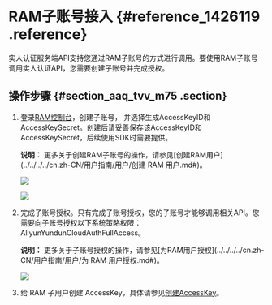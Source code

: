 # RAM子账号接入 {#reference_1426119 .reference}

实人认证服务端API支持您通过RAM子账号的方式进行调用。要使用RAM子账号调用实人认证API，您需要创建子账号并完成授权。

## 操作步骤 {#section_aaq_tvv_m75 .section}

1.  登录[RAM控制台](https://ram.console.aliyun.com/#/user/list)，创建子账号， 并选择生成AccessKeyID和AccessKeySecret。创建后请妥善保存该AccessKeyID和AccessKeySecret，后续使用SDK时需要提供。

    **说明：** 更多关于创建RAM子账号的操作，请参见[创建RAM用户](../../../../cn.zh-CN/用户指南/用户/创建 RAM 用户.md#)。

    ![](http://static-aliyun-doc.oss-cn-hangzhou.aliyuncs.com/assets/img/1135168/156482744653723_zh-CN.png)

    ![](http://static-aliyun-doc.oss-cn-hangzhou.aliyuncs.com/assets/img/1135168/156482744753724_zh-CN.png)

2.  完成子账号授权。只有完成子账号授权，您的子账号才能够调用相关API。您需要向子账号授权以下系统策略权限：AliyunYundunCloudAuthFullAccess。

    **说明：** 更多关于子账号授权的操作，请参见[为RAM用户授权](../../../../cn.zh-CN/用户指南/用户/为 RAM 用户授权.md#)。

    ![](http://static-aliyun-doc.oss-cn-hangzhou.aliyuncs.com/assets/img/1135168/156482744753725_zh-CN.png)

3.  给 RAM 子用户创建 AccessKey，具体请参见[创建AccessKey](../../../../cn.zh-CN/通用参考/创建AccessKey.md#)。

